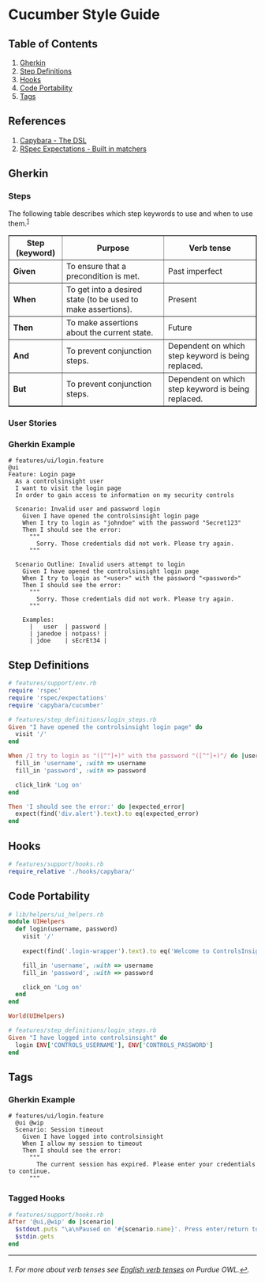 # Cucumber Style Guide
## Table of Contents
1. [Gherkin](#gherkin)
1. [Step Definitions](#step-definitions)
1. [Hooks](#hooks)
1. [Code Portability](#code-portability)
1. [Tags](#tags)

## References
1. [Capybara - The DSL](https://github.com/jnicklas/capybara#the-dsl)
1. [RSpec Expectations - Built in matchers](https://github.com/rspec/rspec-expectations#built-in-matchers)

## Gherkin
### Steps
The following table describes which step keywords to use and when to use them.<sup><a href="#1-for-more-about-verb-tenses-see-english-verb-tenses-on-purdue-owl">1</a></sup>

<table border="1">
    <tr>
        <th>Step (keyword)</th>
        <th>Purpose</th>
        <th>Verb tense</th>
    </tr>
    <tr>
        <td><b>Given</b></td>
        <td>To ensure that a precondition is met.</td>
        <td>Past imperfect</td>
    </tr>
    <tr>
        <td><b>When</b></td>
        <td>To get into a desired state (to be used to make assertions).</td>
        <td>Present</td>
    </tr>
    <tr>
        <td><b>Then</b></td>
        <td>To make assertions about the current state.</td>
        <td>Future</td>
    </tr>
    <tr>
        <td><b>And</b></td>
        <td>To prevent conjunction steps.</td>
        <td>Dependent on which step keyword is being replaced.</td>
    </tr>
    <tr>
        <td><b>But</b></td>
        <td>To prevent conjunction steps.</td>
        <td>Dependent on which step keyword is being replaced.</td>
    </tr>
</table>

### User Stories
### Gherkin Example
```gherkin
# features/ui/login.feature
@ui
Feature: Login page
  As a controlsinsight user
  I want to visit the login page
  In order to gain access to information on my security controls

  Scenario: Invalid user and password login
    Given I have opened the controlsinsight login page
    When I try to login as "johndoe" with the password "Secret123"
    Then I should see the error:
      """
        Sorry. Those credentials did not work. Please try again.
      """

  Scenario Outline: Invalid users attempt to login
    Given I have opened the controlsinsight login page
    When I try to login as "<user>" with the password "<password>"
    Then I should see the error:
      """
        Sorry. Those credentials did not work. Please try again.
      """
    
    Examples:
      |   user  | password |
      | janedoe | notpass! |
      | jdoe    | sEcrEt34 |
```

## Step Definitions
```ruby
# features/support/env.rb
require 'rspec'
require 'rspec/expectations'
require 'capybara/cucumber'
```
```ruby
# features/step_definitions/login_steps.rb
Given "I have opened the controlsinsight login page" do
  visit '/'
end

When /I try to login as "([^"]+)" with the password "([^"]+)"/ do |username, password|
  fill_in 'username', :with => username
  fill_in 'password', :with => password

  click_link 'Log on'
end

Then 'I should see the error:' do |expected_error|
  expect(find('div.alert').text).to eq(expected_error)
end
```

## Hooks
```ruby
# features/support/hooks.rb
require_relative './hooks/capybara/'
```

## Code Portability
```ruby
# lib/helpers/ui_helpers.rb
module UIHelpers
  def login(username, password)
    visit '/'
    
    expect(find('.login-wrapper').text).to eq('Welcome to ControlsInsight by Rapid7 LOG ON')

    fill_in 'username', :with => username
    fill_in 'password', :with => password

    click_on 'Log on'
  end
end

World(UIHelpers)
```

```ruby
# features/step_definitions/login_steps.rb
Given "I have logged into controlsinsight" do
  login ENV['CONTROLS_USERNAME'], ENV['CONTROLS_PASSWORD']
end
```

## Tags
### Gherkin Example
```gherkin
# features/ui/login.feature
  @ui @wip
  Scenario: Session timeout
    Given I have logged into controlsinsight
    When I allow my session to timeout
    Then I should see the error:
      """
        The current session has expired. Please enter your credentials to continue.
      """
```

### Tagged Hooks
```ruby
# features/support/hooks.rb
After '@ui,@wip' do |scenario|
  $stdout.puts "\a\nPaused on '#{scenario.name}'. Press enter/return to continue to the next test."
  $stdin.gets
end
```

---

###### 1. For more about verb tenses see [English verb tenses](https://owl.english.purdue.edu/owl/resource/601/01/) on Purdue OWL.[↩](#steps).

